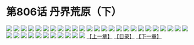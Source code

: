 # 第806话 丹界荒原（下）
![](https://mhpic.xiaomingtaiji.net/comic/D/斗破苍穹/第806话F1_262499/1.jpg-zymk.middle.webp)
![](https://mhpic.xiaomingtaiji.net/comic/D/斗破苍穹/第806话F1_262499/2.jpg-zymk.middle.webp)
![](https://mhpic.xiaomingtaiji.net/comic/D/斗破苍穹/第806话F1_262499/3.jpg-zymk.middle.webp)
![](https://mhpic.xiaomingtaiji.net/comic/D/斗破苍穹/第806话F1_262499/4.jpg-zymk.middle.webp)
![](https://mhpic.xiaomingtaiji.net/comic/D/斗破苍穹/第806话F1_262499/5.jpg-zymk.middle.webp)
![](https://mhpic.xiaomingtaiji.net/comic/D/斗破苍穹/第806话F1_262499/6.jpg-zymk.middle.webp)
![](https://mhpic.xiaomingtaiji.net/comic/D/斗破苍穹/第806话F1_262499/7.jpg-zymk.middle.webp)
![](https://mhpic.xiaomingtaiji.net/comic/D/斗破苍穹/第806话F1_262499/8.jpg-zymk.middle.webp)
![](https://mhpic.xiaomingtaiji.net/comic/D/斗破苍穹/第806话F1_262499/9.jpg-zymk.middle.webp)
![](https://mhpic.xiaomingtaiji.net/comic/D/斗破苍穹/第806话F1_262499/10.jpg-zymk.middle.webp)
![](https://mhpic.xiaomingtaiji.net/comic/D/斗破苍穹/第806话F1_262499/11.jpg-zymk.middle.webp)
![](https://mhpic.xiaomingtaiji.net/comic/D/斗破苍穹/第806话F1_262499/12.jpg-zymk.middle.webp)
![](https://mhpic.xiaomingtaiji.net/comic/D/斗破苍穹/第806话F1_262499/13.jpg-zymk.middle.webp)
![](https://mhpic.xiaomingtaiji.net/comic/D/斗破苍穹/第806话F1_262499/14.jpg-zymk.middle.webp)
![](https://mhpic.xiaomingtaiji.net/comic/D/斗破苍穹/第806话F1_262499/15.jpg-zymk.middle.webp)
![](https://mhpic.xiaomingtaiji.net/comic/D/斗破苍穹/第806话F1_262499/16.jpg-zymk.middle.webp)
![](https://mhpic.xiaomingtaiji.net/comic/D/斗破苍穹/第806话F1_262499/17.jpg-zymk.middle.webp)
![](https://mhpic.xiaomingtaiji.net/comic/D/斗破苍穹/第806话F1_262499/18.jpg-zymk.middle.webp)
![](https://mhpic.xiaomingtaiji.net/comic/D/斗破苍穹/第806话F1_262499/19.jpg-zymk.middle.webp)
![](https://mhpic.xiaomingtaiji.net/comic/D/斗破苍穹/第806话F1_262499/20.jpg-zymk.middle.webp)
![](https://mhpic.xiaomingtaiji.net/comic/D/斗破苍穹/第806话F1_262499/21.jpg-zymk.middle.webp)
![](https://mhpic.xiaomingtaiji.net/comic/D/斗破苍穹/第806话F1_262499/22.jpg-zymk.middle.webp)
![](https://mhpic.xiaomingtaiji.net/comic/D/斗破苍穹/第806话F1_262499/23.jpg-zymk.middle.webp)
![](https://mhpic.xiaomingtaiji.net/comic/D/斗破苍穹/第806话F1_262499/24.jpg-zymk.middle.webp)
![](https://mhpic.xiaomingtaiji.net/comic/D/斗破苍穹/第806话F1_262499/25.jpg-zymk.middle.webp)
![](https://mhpic.xiaomingtaiji.net/comic/D/斗破苍穹/第806话F1_262499/26.jpg-zymk.middle.webp)
![](https://mhpic.xiaomingtaiji.net/comic/D/斗破苍穹/第806话F1_262499/27.jpg-zymk.middle.webp)
![](https://mhpic.xiaomingtaiji.net/comic/D/斗破苍穹/第806话F1_262499/28.jpg-zymk.middle.webp)
![](https://mhpic.xiaomingtaiji.net/comic/D/斗破苍穹/第806话F1_262499/29.jpg-zymk.middle.webp)
![](https://mhpic.xiaomingtaiji.net/comic/D/斗破苍穹/第806话F1_262499/30.jpg-zymk.middle.webp)
![](https://mhpic.xiaomingtaiji.net/comic/D/斗破苍穹/第806话F1_262499/31.jpg-zymk.middle.webp)
![](https://mhpic.xiaomingtaiji.net/comic/D/斗破苍穹/第806话F1_262499/32.jpg-zymk.middle.webp)
![](https://mhpic.xiaomingtaiji.net/comic/D/斗破苍穹/第806话F1_262499/33.jpg-zymk.middle.webp)
![](https://mhpic.xiaomingtaiji.net/comic/D/斗破苍穹/第806话F1_262499/34.jpg-zymk.middle.webp)
![](https://mhpic.xiaomingtaiji.net/comic/D/斗破苍穹/第806话F1_262499/35.jpg-zymk.middle.webp)
![](https://mhpic.xiaomingtaiji.net/comic/D/斗破苍穹/第806话F1_262499/36.jpg-zymk.middle.webp)
[【上一章】](./809.md)
[【目录】](./READMD.md)
[【下一章】](./811.md)
